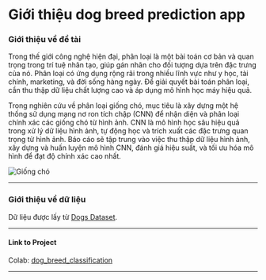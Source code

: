 <div class="container-md mb-3">
  <div class="text-center mt-1">
    <h1 class="font-montserrat mb-0">Giới thiệu dog breed prediction app</h1>
  </div>
  
  <div class="row mt-3 justify-content-center">
    <div class="col-md-10">
      <h3 class="font-montserrat pl-3">Giới thiệu về đề tài</h3>
      <p class="text-justify font-weight-light">
        Trong thế giới công nghệ hiện đại, phân loại là một bài toán cơ bản và quan trọng trong trí tuệ nhân tạo, 
        giúp gán nhãn cho đối tượng dựa trên đặc trưng của nó. Phân loại có ứng dụng rộng rãi trong nhiều lĩnh vực 
        như y học, tài chính, marketing, và đời sống hàng ngày. Để giải quyết bài toán phân loại, cần thu thập 
        dữ liệu chất lượng cao và áp dụng mô hình học máy hiệu quả.
      </p>
      <p class="text-justify font-weight-light">
        Trong nghiên cứu về phân loại giống chó, mục tiêu là xây dựng một hệ thống sử dụng mạng nơ ron tích chập (CNN) 
        để nhận diện và phân loại chính xác các giống chó từ hình ảnh. CNN là mô hình học sâu hiệu quả trong xử lý 
        dữ liệu hình ảnh, tự động học và trích xuất các đặc trưng quan trọng từ hình ảnh. Báo cáo sẽ tập trung vào 
        việc thu thập dữ liệu hình ảnh, xây dựng và huấn luyện mô hình CNN, đánh giá hiệu suất, và tối ưu hóa mô hình 
        để đạt độ chính xác cao nhất.
      </p>
       <img src="https://th.bing.com/th/id/R.310fefb67d5acdb41d5ee1f6bdc46642?rik=BLDMXrzpumA7aw&riu=http%3a%2f%2fcdn.tgdd.vn%2fFiles%2f2021%2f04%2f12%2f1342796%2f16-giong-cho-canh-dep-de-cham-soc-pho-bien-tai-viet-nam-202206031450557164.jpg&ehk=CzYoP2jXFp3zisfq7tgWuMncHvnSN4IRD7dEfg3GmZo%3d&risl=&pid=ImgRaw&r=0" 
           alt="Giống chó" class="img-fluid my-3" />
      <hr/>
      <h3 class="font-montserrat pl-3">Giới thiệu về dữ liệu</h3>
      <p class="text-justify font-weight-light">
        Dữ liệu được lấy từ 
        <a href="https://www.kaggle.com/catherinehorng/dogbreedidfromcomp/download" class="font-weight-bold">Dogs Dataset</a>.
      </p>
      <hr/>
      <h4 class="font-montserrat pl-3">Link to Project</h4>
      <p class="text-justify font-weight-light">
        Colab: 
        <a href="https://colab.research.google.com/drive/1pEGvyYFBu_nhggXcFoKivL1tKSW5ssOz?usp=drive_link" class="font-weight-bold">dog_breed_classification</a>
      </p>
      <hr/>
    </div>
  </div>
</div>
